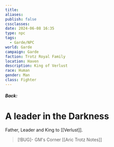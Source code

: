 ```yaml
---
title: 
aliases: 
publish: false
cssclasses: 
date: 2024-06-08 16:35
type: npc
tags:
  - Garde/NPC
world: Garde
campaign: Garde
faction: Trotz Royal Family
location: Haven
description: King of Verlust
race: Human
gender: Man
class: Fighter
---
```

##### Back: 

# A leader in the Darkness
Father, Leader and King to [[Verlust]].

> [!BUG]- GM's Corner
> [[Aric Trotz Notes]]
